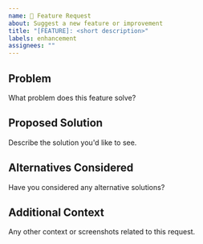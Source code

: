 ```yaml
---
name: 🚀 Feature Request
about: Suggest a new feature or improvement
title: "[FEATURE]: <short description>"
labels: enhancement
assignees: ""
---
```


## Problem

What problem does this feature solve?

## Proposed Solution

Describe the solution you'd like to see.

## Alternatives Considered

Have you considered any alternative solutions?

## Additional Context

Any other context or screenshots related to this request.
